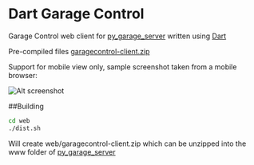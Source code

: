 Dart Garage Control
===================

Garage Control web client for [py_garage_server](https://github.com/drweaver/py_garage_server) 
written using [Dart](https://www.dartlang.org/)

Pre-compiled files [garagecontrol-client.zip](https://github.com/drweaver/dar_garage_control/releases/latest)

Support for mobile view only, sample screenshot taken from a mobile browser:

![Alt screenshot](https://raw.github.com/drweaver/dart_garage_control/master/screenshot.png)

##Building

```bash
cd web
./dist.sh
```

Will create web/garagecontrol-client.zip which can be unzipped into the www folder of [py_garage_server](https://github.com/drweaver/py_garage_server)
